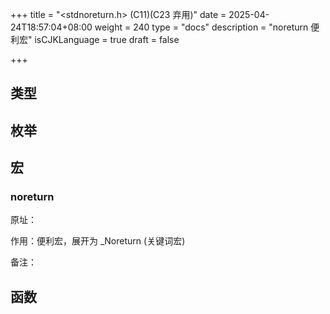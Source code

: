 
+++
title = "<stdnoreturn.h> (C11)(C23 弃用)"
date = 2025-04-24T18:57:04+08:00
weight = 240
type = "docs"
description = "noreturn 便利宏"
isCJKLanguage = true
draft = false

+++

## 类型




## 枚举




## 宏



### noreturn

原址：

作用：便利宏，展开为 _Noreturn  (关键词宏)

备注：






## 函数




